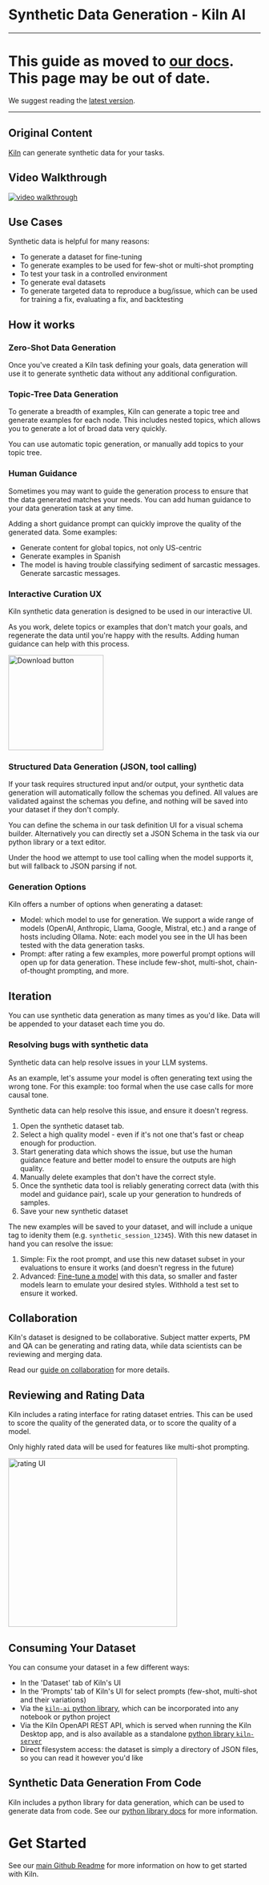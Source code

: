 # Synthetic Data Generation - Kiln AI 


---

# This guide as moved to [our docs](https://docs.getkiln.ai/docs/synthetic-data-generation). This page may be out of date.

We suggest reading the [latest version](https://docs.getkiln.ai/docs/synthetic-data-generation).

---

## Original Content


[Kiln](https://kiln.tech) can generate synthetic data for your tasks. 


## Video Walkthrough

<a href="https://github.com/user-attachments/assets/eab36818-2c88-4e52-ac39-a71c40e5cc79">
<img alt="video walkthrough" src="https://github.com/user-attachments/assets/55607f66-33b6-46a3-a99d-3b90375712f7" />
</a>

## Use Cases

Synthetic data is helpful for many reasons:

- To generate a dataset for fine-tuning
- To generate examples to be used for few-shot or multi-shot prompting
- To test your task in a controlled environment
- To generate eval datasets
- To generate targeted data to reproduce a bug/issue, which can be used for training a fix, evaluating a fix, and backtesting

## How it works

### Zero-Shot Data Generation

Once you've created a Kiln task defining your goals, data generation will use it to generate synthetic data without any additional configuration.

### Topic-Tree Data Generation

To generate a breadth of examples, Kiln can generate a topic tree and generate examples for each node. This includes nested topics, which allows you to generate a lot of broad data very quickly.

You can use automatic topic generation, or manually add topics to your topic tree.

### Human Guidance

Sometimes you may want to guide the generation process to ensure that the data generated matches your needs. You can add human guidance to your data generation task at any time.

Adding a short guidance prompt can quickly improve the quality of the generated data. Some examples:

- Generate content for global topics, not only US-centric
- Generate examples in Spanish
- The model is having trouble classifying sediment of sarcastic messages. Generate sarcastic messages.

### Interactive Curation UX

Kiln synthetic data generation is designed to be used in our interactive UI.

As you work, delete topics or examples that don't match your goals, and regenerate the data until you're happy with the results. Adding human guidance can help with this process.

[<img width="190" alt="Download button" src="https://github.com/user-attachments/assets/09874d7a-4873-4bb7-81c8-c3939206dc81">](https://github.com/Kiln-AI/Kiln/releases/latest)

### Structured Data Generation (JSON, tool calling)

If your task requires structured input and/or output, your synthetic data generation will automatically follow the schemas you defined. All values are validated against the schemas you define, and nothing will be saved into your dataset if they don't comply.

You can define the schema in our task definition UI for a visual schema builder. Alternatively you can directly set a JSON Schema in the task via our python library or a text editor.

Under the hood we attempt to use tool calling when the model supports it, but will fallback to JSON parsing if not.

### Generation Options

Kiln offers a number of options when generating a dataset:

- Model: which model to use for generation. We support a wide range of models (OpenAI, Anthropic, Llama, Google, Mistral, etc.) and a range of hosts including Ollama. Note: each model you see in the UI has been tested with the data generation tasks.
- Prompt: after rating a few examples, more powerful prompt options will open up for data generation. These include few-shot, multi-shot, chain-of-thought prompting, and more.

## Iteration

You can use synthetic data generation as many times as you'd like. Data will be appended to your dataset each time you do.

### Resolving bugs with synthetic data

Synthetic data can help resolve issues in your LLM systems.

As an example, let's assume your model is often generating text using the wrong tone. For this example: too formal when the use case calls for more causal tone. 

Synthetic data can help resolve this issue, and ensure it doesn't regress.

1) Open the synthetic dataset tab.
2) Select a high quality model - even if it's not one that's fast or cheap enough for production.
3) Start generating data which shows the issue, but use the human guidance feature and better model to ensure the outputs are high quality.
4) Manually delete examples that don't have the correct style.
5) Once the synthetic data tool is reliably generating correct data (with this model and guidance pair), scale up your generation to hundreds of samples.
6) Save your new synthetic dataset

The new examples will be saved to your dataset, and will include a unique tag to idenity them (e.g. `synthetic_session_12345`). With this new dataset in hand you can resolve the issue:

1) Simple: Fix the root prompt, and use this new dataset subset in your evaluations to ensure it works (and doesn't regress in the future)
2) Advanced: [Fine-tune a model](Fine%20Tuning%20LLM%20Models%20Guide.md) with this data, so smaller and faster models learn to emulate your desired styles. Withhold a test set to ensure it worked.

## Collaboration

Kiln's dataset is designed to be collaborative. Subject matter experts, PM and QA can be generating and rating data, while data scientists can be reviewing and merging data.

Read our [guide on collaboration](Collaborating%20with%20Kiln.md) for more details.

## Reviewing and Rating Data

Kiln includes a rating interface for rating dataset entries. This can be used to score the quality of the generated data, or to score the quality of a model.

Only highly rated data will be used for features like multi-shot prompting.

<img width="337" alt="rating UI" src="https://github.com/user-attachments/assets/6872d5ad-18ad-46f3-9091-2e26741cb852">


## Consuming Your Dataset

You can consume your dataset in a few different ways:

- In the 'Dataset' tab of Kiln's UI
- In the 'Prompts' tab of Kiln's UI for select prompts (few-shot, multi-shot and their variations)
- Via the [`kiln-ai` python library](https://pypi.org/project/kiln-ai/), which can be incorporated into any notebook or python project
- Via the Kiln OpenAPI REST API, which is served when running the Kiln Desktop app, and is also available as a standalone [python library `kiln-server`](https://pypi.org/project/kiln-server/)
- Direct filesystem access: the dataset is simply a directory of JSON files, so you can read it however you'd like

## Synthetic Data Generation From Code

Kiln includes a python library for data generation, which can be used to generate data from code. See our [python library docs](https://kiln-ai.github.io/Kiln/kiln_core_docs/kiln_ai/adapters/data_gen/data_gen_task.html) for more information.

# Get Started

See our [main Github Readme](https://github.com/Kiln-AI/Kiln?tab=readme-ov-file#readme) for more information on how to get started with Kiln.
